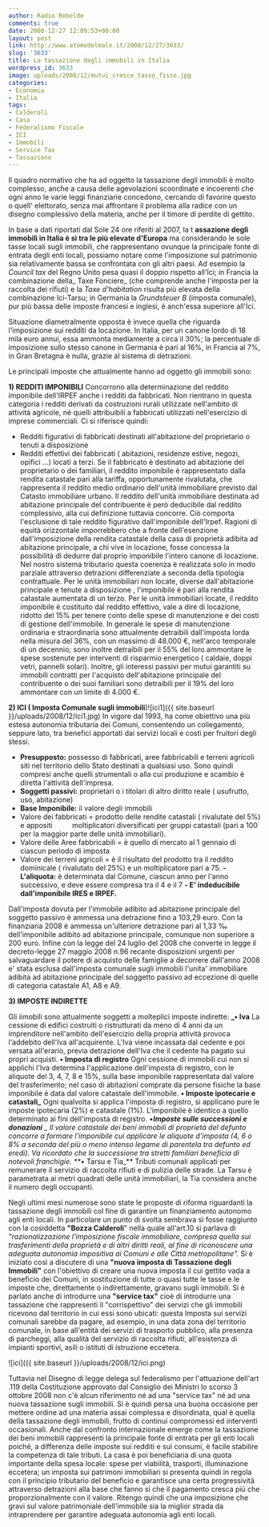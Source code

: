 ```yaml
---
author: Radio Rebelde
comments: true
date: 2008-12-27 12:09:53+00:00
layout: post
link: http://www.atomodelmale.it/2008/12/27/3633/
slug: '3633'
title: La tassazione degli immobili in Italia
wordpress_id: 3633
image: uploads/2008/12/mutui_cresce_tasso_fisso.jpg
categories:
- Economia
- Italia
tags:
- Calderoli
- Casa
- Federalismo Fiscale
- ICI
- Immobili
- Service Tax
- Tassazione
---
```


Il quadro normativo che ha ad oggetto la tassazione degli immobili è molto complesso, anche a causa delle agevolazioni scoordinate e incoerenti che ogni anno le varie leggi finanziarie concedono, cercando di favorire questo o quell' elettorato, senza mai affrontare il problema alla radice con un disegno complessivo della materia, anche per il timore di perdite di gettito.

In base a dati riportati dal Sole 24 ore riferiti al 2007, la t **assazione degli immobili in Italia è sì tra le più elevate d'Europa** ma considerando le sole tasse locali sugli immobili, che rappresentano ovunque la principale fonte di entrata degli enti locali, possiamo notare come l'imposizione sul patrimonio sia relativamente bassa se confrontata con gli altri paesi. Ad esempio la _Council tax_ del Regno Unito pesa quasi il doppio rispetto all'Ici; in Francia la combinazione della_ Taxe Fonciere_ (che comprende anche l'imposta per la raccolta dei rifiuti) e la _Taxe d'habitation_ risulta più elevata della combinazione Ici-Tarsu; in Germania la _Grundsteuer B_ (imposta comunale), pur più bassa delle imposte francesi e inglesi, è anch'essa superiore all'Ici.

Situazione diametralmente opposta è invece quella che riguarda l'imposizione sui redditi da locazione. In Italia, per un canone lordo di 18 mila euro annui, essa ammonta mediamente a circa il 30%; la percentuale di imposizione sullo stesso canone in Germania è pari al 16%, in Francia al 7%, in Gran Bretagna è nulla, grazie al sistema di detrazioni.

Le principali imposte che attualmente hanno ad oggetto gli immobili sono:

**1) REDDITI IMPONIBILI**
Concorrono alla determinazione del reddito imponibile dell'IRPEF anche i redditi da fabbricati. Non rientrano in questa categoria i redditi derivati da costruzioni rurali utilizzate nell'ambito di attività agricole, né quelli attribuibili a fabbricati utilizzati nell'esercizio di imprese commerciali.
Ci si riferisce quindi:
-	Redditi figurativi di fabbricati destinati all'abitazione del proprietario o tenuti a disposizione
-	Redditi effettivi dei fabbricati ( abitazioni, residenze estive, negozi, opifici …) locati a terzi.
Se il fabbricato è destinato ad abitazione del proprietario o dei familiari, il reddito imponibile è rappresentato dalla rendita catastale pari alla tariffa, opportunamente rivalutata, che rappresenta il reddito medio ordinario dell'unità immobiliare previsto dal Catasto immobiliare urbano.
Il reddito dell'unità immobiliare destinata ad abitazione principale del contribuente è però deducibile dal reddito complessivo, alla cui definizione tuttavia concorre. Ciò comporta l'esclusione di tale reddito figurativo dall'imponibile dell'Irpef.
Ragioni di equità orizzontale imporrebbero che a fronte dell'esenzione dall'imposizione della rendita catastale della casa di proprietà adibita ad abitazione principale, a chi vive in locazione, fosse concessa la possibilità di dedurre dal proprio imponibile l'intero canone di locazione. Nel nostro sistema tributario questa coerenza è realizzata solo in modo parziale attraverso detrazioni differenziate a seconda della tipologia contrattuale.
Per le unità immobiliari non locate, diverse dall'abitazione principale e tenute a disposizione , l'imponibile è pari alla rendita catastale aumentata di un terzo.
Per le  unità immobiliari locate, il reddito imponibile è costituito dal reddito effettivo, vale a dire di locazione, ridotto del 15% per tenere conto delle spese di manutenzione e dei costi di gestione dell'immobile.
In generale le spese di manutenzione ordinaria e straordinaria sono attualmente detraibili dall'imposta lorda nella misura del 36%, con un massimo di 48.000 €, nell'arco temporale di un decennio; sono inoltre detraibili per il 55% del loro ammontare le spese sostenute per interventi di risparmio energetico ( caldaie, doppi vetri, pannelli solari). Inoltre, gli interessi passivi per mutui garantiti su immobili contratti per l'acquisto dell'abitazione principale del contribuente o dei suoi familiari sono detraibili per il 19% del loro ammontare con un limite di 4.000 €.

**2)	ICI ( Imposta Comunale sugli immobili**)![ici1]({{ site.baseurl }}/uploads/2008/12/ici1.jpg)
In vigore dal 1993, ha come obiettivo una più estesa autonomia tributaria dei Comuni, consentendo un collegamento, seppure lato,  tra benefici apportati dai servizi locali e costi per fruitori degli stessi.
- **Presupposto:** possesso di fabbricati, aree fabbricabili e terreni agricoli siti nel territorio dello Stato destinati a qualsiasi uso. Sono quindi compresi anche quelli strumentali o alla cui produzione e scambio è diretta l'attività dell'impresa.
- **Soggetti passivi:** proprietari o i titolari di altro diritto reale ( usufrutto, uso, abitazione)
- **Base Imponibile:** il valore degli immobili
- Valore dei fabbricati = prodotto delle rendite catastali ( rivalutate del 5%) e appositi          moltiplicatori diversificati per gruppi catastali (pari a 100 per la maggior parte delle unità immobiliari).
- Valore delle Aree fabbricabili = è quello di mercato al 1 gennaio di ciascun periodo di imposta
- Valore dei terreni agricoli = è il risultato del prodotto tra il reddito dominicale ( rivalutato del 25%) e un moltiplicatore pari a 75.
**- L'aliquota:** è determinata dal Comune, ciascun anno per l'anno successivo, e deve essere compresa tra il 4 e il 7
**- E' indeducibile dall'imponibile IRES e IRPEF.**

Dall'imposta dovuta per l'immobile adibito ad abitazione principale del soggetto passivo è ammessa una detrazione fino a 103,29 euro. Con la finanziaria 2008 è ammessa un'ulteriore detrazione pari al 1,33 ‰ dell'imponibile adibito ad abitazione principale, comunque non superiore a 200 euro.
Infine con la legge del 24 luglio del 2008 che converte in legge il decreto-legge 27 maggio 2008 n.96 recante disposizioni urgenti per salvaguardare il potere di acquisto delle famiglie a decorrere dall'anno 2008 e' stata esclusa dall'imposta comunale sugli immobili l'unita' immobiliare adibita ad abitazione principale del soggetto passivo ad eccezione di quelle di categoria catastale A1, A8 e A9.

**3)	IMPOSTE  INDIRETTE**

Gli iimobili sono attualmente soggetti a molteplici imposte indirette:
**_•	Iva**
La cessione di edifici costruiti o ristrutturati da meno di 4 anni da un imprenditore nell'ambito dell'esercizio della propria attività provoca l'addebito dell'Iva all'acquirente. L'Iva viene incassata dal cedente e poi versata all'erario, previa detrazione dell'Iva che il cedente ha pagato sui propri acquisti.
**•	Imposta di registro**
Ogni cessione di immobili cui non si applichi l'Iva determina l'applicazione dell'imposta di registro, con le aliquote del 3, 4, 7, 8 e 15%, sulla base imponibile rappresentata dal valore del trasferimento; nel caso di abitazioni comprate da persone fisiche la base imponibile è data dal valore catastale dell'immobile.
**•	Imposte ipotecarie e catastali_**
Ogni qualvolta si applica l'imposta di registro, si applicano pure le imposte ipotecaria (2%) e catastale (1%). L'imponibile è identico a quello determinato ai fini dell'imposta di registro.
_•**Imposte sulle successioni e donazioni** _
Il valore catastale dei beni immobili di proprietà del defunto concorre a formare l'imponibile cui applicare le aliquote d'imposta (4, 6 o 8% a seconda del più o meno intenso legame di parentela tra defunto ed eredi). Va ricordato che la successione tra stretti familiari beneficia di notevoli franchigie.
**_•	Tarsu e Tia_**
Tributi comunali applicati per remunerare il servizio di raccolta rifiuti e di pulizia delle strade.
La Tarsu è parametrata ai metri quadrati delle unità immobiliari, la Tia considera anche il numero degli occupanti.

Negli ultimi mesi numerose sono state le proposte di riforma riguardanti la tassazione degli immobili col fine di garantire un finanziamento autonomo agli enti locali.  In particolare un punto di svolta sembrava si fosse raggiunto con la cosiddetta **"Bozza Calderoli**"  nella quale  all'art.10 si parlava  di _"razionalizzazione l'imposizione fiscale immobiliare, compresa quella sui trasferimenti della proprietà e di altri diritti reali, al fine di riconoscere una adeguata autonomia impositiva ai Comuni e alle Città metropolitane"._
Si è iniziato così a discutere di una **"nuova imposta di Tassazione degli Immobili"** con l'obiettivo di creare una nuova imposta il cui gettito vada a beneficio dei Comuni, in sostituzione di tutte o quasi tutte le tasse e le imposte che, direttamente o indirettamente,  gravano sugli immobili.
Si è parlato anche di introdurre una **"service tax"** cioè di introdurre una tassazione che rappresenti il "corrispettivo" dei servizi che gli immobili ricevono dal territorio in cui essi sono ubicati: questa Imposta sui servizi comunali sarebbe da pagare, ad esempio, in una data zona del territorio comunale, in base all'entità dei servizi di trasporto pubblico, alla presenza di parcheggi, alla qualità del servizio di raccolta rifiuti, all'esistenza di impianti sportivi, asili o istituti di istruzione eccetera.

![ici]({{ site.baseurl }}/uploads/2008/12/ici.png)

Tuttavia nel Disegno di legge delega sul federalismo per l'attuazione  dell'art .119 della Costituzione approvato dal Consiglio dei Ministri lo scorso 3 ottobre 2008  non c'è alcun riferimento né ad una "service tax" né ad una nuova tassazione sugli immobili. Si è quindi persa una buona occasione per mettere ordine ad una materia assai complessa e disordinata, qual è quella della tassazione degli immobili, frutto di continui compromessi ed interventi occasionali.
Anche dal confronto internazionale emerge come la tassazione dei beni immobili rappresenti la principale fonte di entrata per gli enti locali poiché, a differenza delle imposte sui redditi e sui consumi,  è facile stabilire la competenza di tale tributi.
La casa è poi beneficiaria di una quota importante della spesa locale: spese per viabilità, trasporti, illuminazione eccetera; un imposta sui patrimoni immobiliari si presenta quindi in regola con il principio tributario del beneficio e garantisce una certa progressività attraverso detrazioni alla base che fanno sì che il pagamento cresca più che proporzionalmente con il valore.
Ritengo quindi che una imposizione che gravi sul valore patrimoniale dell'immobile sia la miglior strada da intraprendere per garantire adeguata autonomia agli enti locali.
